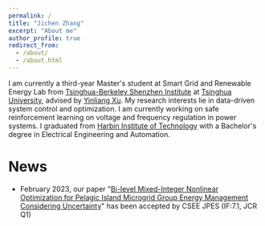 ```yaml
---
permalink: /
title: "Jichen Zhang"
excerpt: "About me"
author_profile: true
redirect_from: 
  - /about/
  - /about.html
---
```


I am currently a third-year Master's student at Smart Grid and Renewable Energy Lab from [Tsinghua-Berkeley Shenzhen Institute](https://www.tbsi.edu.cn/) at [Tsinghua University](https://www.tsinghua.edu.cn/en/), advised by [Yinliang Xu](https://www.tbsi.edu.cn/xyl/main.htm). 
My research interests lie in data-driven system control and optimization. I am currently working on safe reinforcement learning on voltage and frequency regulation in power systems.
I graduated from [Harbin Institute of Technology](http://en.hit.edu.cn/) with a Bachelor's degree in Electrical Engineering and Automation.

News
======
* February 2023, our paper "[Bi-level Mixed-Integer Nonlinear Optimization for Pelagic Island Microgrid Group Energy Management Considering Uncertainty](https://arxiv.org/abs/2311.15517)" has been accepted by CSEE JPES (IF:7.1, JCR Q1)
